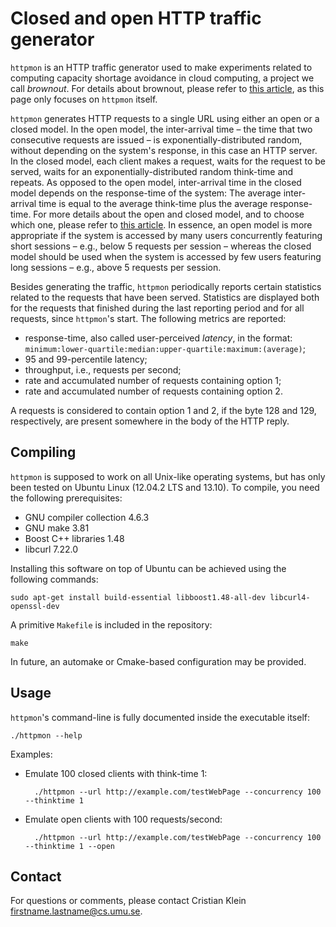 Closed and open HTTP traffic generator
======================================

`httpmon` is an HTTP traffic generator used to make experiments related to computing capacity shortage avoidance in cloud computing, a project we call *brownout*. For details about brownout, please refer to [this article](http://www.diva-portal.org/smash/record.jsf?searchId=1&pid=diva2:680477), as this page only focuses on `httpmon` itself.

`httpmon` generates HTTP requests to a single URL using either an open or a closed model. In the open model, the inter-arrival time – the time that two consecutive requests are issued – is exponentially-distributed random, without depending on the system's response, in this case an HTTP server. In the closed model, each client makes a request, waits for the request to be served, waits for an exponentially-distributed random think-time and repeats. As opposed to the open model, inter-arrival time in the closed model depends on the response-time of the system: The average inter-arrival time is equal to the average think-time plus the average response-time. For more details about the open and closed model, and to choose which one, please refer to [this article](http://users.cms.caltech.edu/~adamw/papers/openvsclosed.pdf). In essence, an open model is more appropriate if the system is accessed by many users concurrently featuring short sessions – e.g., below 5 requests per session – whereas the closed model should be used when the system is accessed by few users featuring long sessions – e.g., above 5 requests per session.

Besides generating the traffic, `httpmon` periodically reports certain statistics related to the requests that have been served. Statistics are displayed both for the requests that finished during the last reporting period and for all requests, since `httpmon`'s start. The following metrics are reported:

* response-time, also called user-perceived *latency*, in the format: `minimum:lower-quartile:median:upper-quartile:maximum:(average)`;
* 95 and 99-percentile latency;
* throughput, i.e., requests per second;
* rate and accumulated number of requests containing option 1;
* rate and accumulated number of requests containing option 2.

A requests is considered to contain option 1 and 2, if the byte 128 and 129, respectively, are present somewhere in the body of the HTTP reply.

Compiling
---------

`httpmon` is supposed to work on all Unix-like operating systems, but has only been tested on Ubuntu Linux (12.04.2 LTS and 13.10).
To compile, you need the following prerequisites:

* GNU compiler collection 4.6.3
* GNU make 3.81
* Boost C++ libraries 1.48
* libcurl 7.22.0

Installing this software on top of Ubuntu can be achieved using the following commands:

    sudo apt-get install build-essential libboost1.48-all-dev libcurl4-openssl-dev

A primitive `Makefile` is included in the repository:

    make

In future, an automake or Cmake-based configuration may be provided.

Usage
-----

`httpmon`'s command-line is fully documented inside the executable itself:

    ./httpmon --help

Examples:

* Emulate 100 closed clients with think-time 1:

        ./httpmon --url http://example.com/testWebPage --concurrency 100 --thinktime 1

* Emulate open clients with 100 requests/second:

        ./httpmon --url http://example.com/testWebPage --concurrency 100 --thinktime 1 --open

Contact
-------

For questions or comments, please contact Cristian Klein <firstname.lastname@cs.umu.se>.
